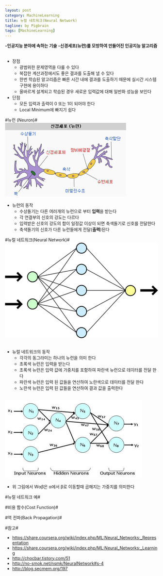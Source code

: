 ```yaml
---
layout: post
category: MachineLearning
title: 뉴럴 네트워크(Neural Network)
tagline: by Pigbrain
tags: [MachineLearning]
---
```


<!--more-->
  
**-인공지능 분야에 속하는 기술**
**-신경세포(뉴런)를 모방하여 만들어진 인공지능 알고리즘**  
<br>  
* 장점  
	* 광범위한 문제영역을 다룰 수 있다  
	* 복잡한 계산과정에서도 좋은 결과를 도출해 낼 수 있다
	* 한번 학습된 알고리즘은 빠른 시간 내에 결과를 도출하기 때문에 실시간 시스템 구현에 용이하다 
	* 올바르게 설계되고 학습된 경우 새로운 입력값에 대해 일반화 성능을 보인다  
* 단점
	* 모든 입력과 출력이 0 또는 1이 되어야 한다  
	* Local Minimum에 빠지기 쉽다  


#뉴런 (Neuron)#  
<img src="/assets/themes/Snail/img/MachineLearning/NeuralNetwork/neuron.png" alt="">
<br>
* 뉴런의 동작  
	* 수상돌기는 다른 여러개의 뉴런으로 부터 **입력**을 받는다  
	* 각 연결부의 신호의 강도는 다르다  
	* 입력받은 신호의 강도의 합이 일정값 이상이 되면 축색돌기로 신호를 전달한다  
	* 축색돌기의 신호가 다른 뉴런들에게 전달(**출력**)된다  


#뉴럴 네트워크(Neural Network)#  
<img src="/assets/themes/Snail/img/MachineLearning/NeuralNetwork/neuralNetwork.png" alt="">  
<br>  

* 뉴럴 네트워크의 동작  
	* 각각의 동그라미는 하나의 뉴런을 의미 한다  
	* 초록색 뉴런은 입력을 받는다  
	* 초록색 뉴런은 입력 값에 가중치를 포함하여 파란색 뉴런으로 데이터를 전달 한다  
	* 파란색 뉴런은 입력 된 값들을 연산하여 노란색으로 데이터를 전달 한다  
	* 노란색 뉴런은 입력 된 값들을 연산하여 결과 값을 출력한다  

<br>  
<img src="/assets/themes/Snail/img/MachineLearning/NeuralNetwork/neuralNetwork_sample.png" alt="">  

* 위 그림에서 Wαβ은 α에서 β로 이동할때 곱해지는 가중치를 의미한다  
  
#뉴럴 네트워크 예#  


#비용 함수(Cost Function)#
  
  
#역 전파(Back Propagation)#
  
  
#참고#
* https://share.coursera.org/wiki/index.php/ML:Neural_Networks:_Representation  
* https://share.coursera.org/wiki/index.php/ML:Neural_Networks:_Learning
* http://chocbar.tistory.com/51  
* http://no-smok.net/nsmk/NeuralNetwork#s-4
* http://blog.secmem.org/197
